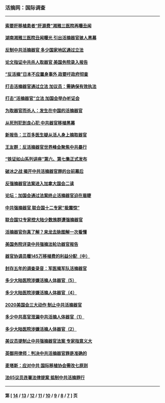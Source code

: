 ### 活摘网：国际调查
---
#### [索要肝移植患者“肝源费”湘雅三医院再曝丑闻](../../pages/nf5947/n14055320.md?10160430) 
#### [湖南湘雅三医院丑闻曝光 引出活摘器官骇人黑幕](../../pages/nf5947/n14051847.md?10160430) 
#### [反制中共活摘器官 多少国家地区通过立法](../../pages/nf5947/n14009863.md?10160430) 
#### [论文指证中共杀人取器官 美国务院录入报告](../../pages/nf5947/n13999890.md?10160430) 
#### [“反活摘”日本不应置身事外 政要吁政府彻查](../../pages/nf5947/n13971188.md?10160430) 
#### [打击活摘器官通过立法 加议员：需确保有效执法](../../pages/nf5947/n13886356.md?10160430) 
#### [打击“活摘器官”立法 加国会举办听证会](../../pages/nf5947/n13869362.md?10160430) 
#### [为取器官而杀人：发生在中国的活摘器官](../../pages/nf5947/n13794731.md?10160430) 
#### [从死刑犯到良心犯 中共器官移植黑幕](../../pages/nf5947/n13764669.md?10160430) 
#### [新报告：三百多医生疑从活人身上摘取器官](../../pages/nf5947/n13703044.md?10160430) 
#### [王友群：反活摘器官世界峰会聚焦中共暴行](../../pages/nf5947/n13250738.md?10160430) 
#### [“铁证如山系列讲座”第六、第七集正式发布](../../pages/nf5947/n13106287.md?10160430) 
#### [破冰之战 揭开中共活摘器官罪的台前幕后](../../pages/nf5947/n13082457.md?10160430) 
#### [反强摘器官法案进入加拿大国会二读](../../pages/nf5947/n13033450.md?10160430) 
#### [论坛：加国会通过法案终止活摘器官迫在眉睫](../../pages/nf5947/n13029839.md?10160430) 
#### [中共强摘器官 联合国十二专家“极震惊”](../../pages/nf5947/n13024313.md?10160430) 
#### [联合国12专家控大陆少数族群遭强摘器官](../../pages/nf5947/n13023877.md?10160430) 
#### [活摘器官你真了解？来龙去脉图解一次看懂](../../pages/nf5947/n13013820.md?10160430) 
#### [美国务院详录中共强摘法轮功器官报告](../../pages/nf5947/n12944519.md?10160430) 
#### [器官协调员曝145万移植费的利益分配（中）](../../pages/nf5947/n12894547.md?10160430) 
#### [封存五年的调查录音：军医揭军队活摘器官](../../pages/nf5947/n12798692.md?10160430) 
#### [多少大陆医院涉嫌活摘人体器官（5）](../../pages/nf5947/n12768383.md?10160430) 
#### [多少大陆医院涉嫌活摘人体器官（4）](../../pages/nf5947/n12664434.md?10160430) 
#### [2020美国会三大动作 制止中共活摘器官](../../pages/nf5947/n12682004.md?10160430) 
#### [多少中共高官泄漏中共活摘人体器官（1）](../../pages/nf5947/n12671234.md?10160430) 
#### [多少大陆医院涉嫌活摘人体器官（2）](../../pages/nf5947/n12655589.md?10160430) 
#### [美议员提制止中共强摘器官法案 专家指意义大](../../pages/nf5947/n12630561.md?10160430) 
#### [英御用律师：判决中共活摘器官罪是准确的](../../pages/nf5947/n12580740.md?10160430) 
#### [麦塔斯：应对中共 国际移植协会需改七原则](../../pages/nf5947/n12514711.md?10160430) 
#### [法65议员连署法律提案 抵制中共活摘罪行](../../pages/nf5947/n12437047.md?10160430) 

---
#### 第 [ [14](./14.md?10160430) / [13](./13.md?10160430) / [12](./12.md?10160430) / [11](./11.md?10160430) / [10](./10.md?10160430) / [9](./9.md?10160430) / [8](./8.md?10160430) / [7](./7.md?10160430) ] 页
